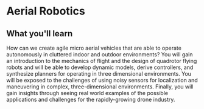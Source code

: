 # Aerial Robotics

## What you'll learn

How can we create agile micro aerial vehicles that are able to operate autonomously in cluttered indoor and outdoor environments? You will gain an introduction to the mechanics of flight and the design of quadrotor flying robots and will be able to develop dynamic models, derive controllers, and synthesize planners for operating in three dimensional environments. You will be exposed to the challenges of using noisy sensors for localization and maneuvering in complex, three-dimensional environments. Finally, you will gain insights through seeing real world examples of the possible applications and challenges for the rapidly-growing drone industry.
